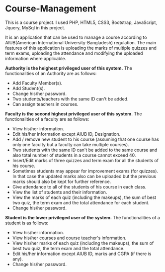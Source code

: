 # Course-Management
This is a course project. I used PHP, HTML5, CSS3, Bootstrap, JavaScript, Jquery, MySql in this project.

It is an application that can be used to manage a course according to AIUB(American International University-Bangladesh) regulation. The main features of this application is uploading the marks of multiple quizzes and term exams, uploading the attendance and modifying the uploaded information where applicable.

**Authority is the heighest privileged user of this system.** The functionalities of an Authority are as follows:

- Add Faculty Member(s).
- Add Student(s).
- Change his/her password.
- Two students/teachers with the same ID can't be added.
- Can assign teachers in courses.

**Faculty is the second highest privileged user of this system.** The functionalities of a faculty are as follows:

- View his/her information.
- Edit his/her information except AIUB ID, Designation.
- Add / remove new student to his course (assuming that one course has only one faculty but a faculty can take multiple courses).
- Two students with the same ID can't be added to the same course and also total number of students in a course cannot exceed 40.
- Insert/Edit marks of three quizzes and term exam for all the students of his course.
- Sometimes students may appear for improvement exams (for quizzes). In that case the updated marks also can be uploaded but the previous marks should also be kept for further reference.
- Give attendance to all of the students of his course in each class.
- View the list of students and their information.
- View the marks of each quiz (including the makeups), the sum of best two quiz, the term exam and the total attendance for each student.
- Change his/her password.

**Student is the lower privileged user of the system.** The functionalities of a student is as follows:

- View his/her information.
- View his/her courses and course teacher's information.
- View his/her marks of each quiz (including the makeups), the sum of best two quiz, the term exam and the total attendance.
- Edit his/her information except AIUB ID, marks and CGPA (if there is any).
- Change his/her password.
